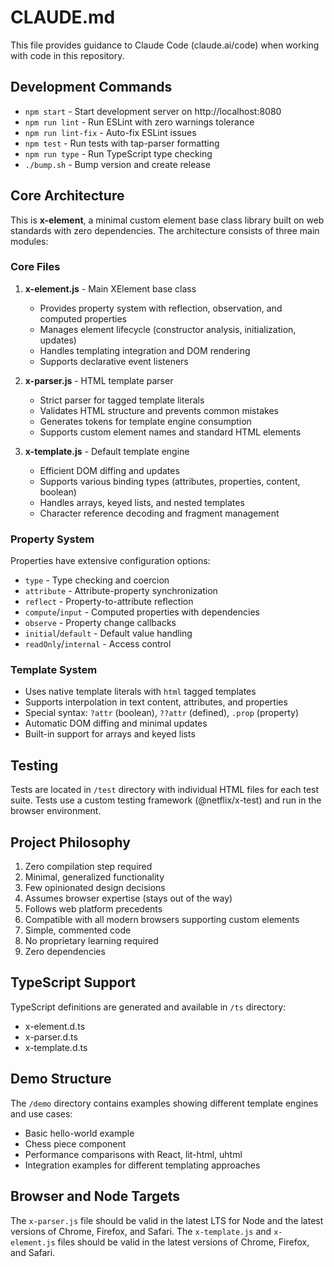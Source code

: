# CLAUDE.md

This file provides guidance to Claude Code (claude.ai/code) when working with code in this repository.

## Development Commands

- `npm start` - Start development server on http://localhost:8080
- `npm run lint` - Run ESLint with zero warnings tolerance
- `npm run lint-fix` - Auto-fix ESLint issues
- `npm test` - Run tests with tap-parser formatting
- `npm run type` - Run TypeScript type checking
- `./bump.sh` - Bump version and create release

## Core Architecture

This is **x-element**, a minimal custom element base class library built on web standards with zero dependencies. The architecture consists of three main modules:

### Core Files

1. **x-element.js** - Main XElement base class
   - Provides property system with reflection, observation, and computed properties
   - Manages element lifecycle (constructor analysis, initialization, updates)
   - Handles templating integration and DOM rendering
   - Supports declarative event listeners

2. **x-parser.js** - HTML template parser
   - Strict parser for tagged template literals
   - Validates HTML structure and prevents common mistakes
   - Generates tokens for template engine consumption
   - Supports custom element names and standard HTML elements

3. **x-template.js** - Default template engine
   - Efficient DOM diffing and updates
   - Supports various binding types (attributes, properties, content, boolean)
   - Handles arrays, keyed lists, and nested templates
   - Character reference decoding and fragment management

### Property System

Properties have extensive configuration options:
- `type` - Type checking and coercion
- `attribute` - Attribute-property synchronization
- `reflect` - Property-to-attribute reflection
- `compute`/`input` - Computed properties with dependencies
- `observe` - Property change callbacks
- `initial`/`default` - Default value handling
- `readOnly`/`internal` - Access control

### Template System

- Uses native template literals with `html` tagged templates
- Supports interpolation in text content, attributes, and properties
- Special syntax: `?attr` (boolean), `??attr` (defined), `.prop` (property)
- Automatic DOM diffing and minimal updates
- Built-in support for arrays and keyed lists

## Testing

Tests are located in `/test` directory with individual HTML files for each test suite. Tests use a custom testing framework (@netflix/x-test) and run in the browser environment.

## Project Philosophy

1. Zero compilation step required
2. Minimal, generalized functionality
3. Few opinionated design decisions
4. Assumes browser expertise (stays out of the way)
5. Follows web platform precedents
6. Compatible with all modern browsers supporting custom elements
7. Simple, commented code
8. No proprietary learning required
9. Zero dependencies

## TypeScript Support

TypeScript definitions are generated and available in `/ts` directory:
- x-element.d.ts
- x-parser.d.ts  
- x-template.d.ts

## Demo Structure

The `/demo` directory contains examples showing different template engines and use cases:
- Basic hello-world example
- Chess piece component
- Performance comparisons with React, lit-html, uhtml
- Integration examples for different templating approaches

## Browser and Node Targets

The `x-parser.js` file should be valid in the latest LTS for Node and the latest
versions of Chrome, Firefox, and Safari. The `x-template.js` and `x-element.js`
files should be valid in the latest versions of Chrome, Firefox, and Safari.
